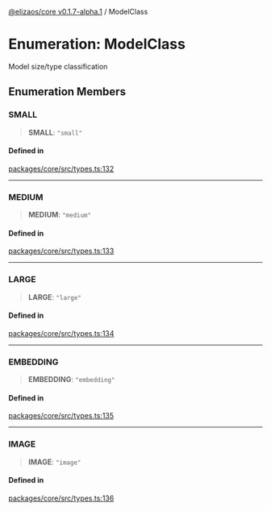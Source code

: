 [@elizaos/core v0.1.7-alpha.1](../index.md) / ModelClass

# Enumeration: ModelClass

Model size/type classification

## Enumeration Members

### SMALL

> **SMALL**: `"small"`

#### Defined in

[packages/core/src/types.ts:132](https://github.com/elizaOS/eliza/blob/main/packages/core/src/types.ts#L132)

---

### MEDIUM

> **MEDIUM**: `"medium"`

#### Defined in

[packages/core/src/types.ts:133](https://github.com/elizaOS/eliza/blob/main/packages/core/src/types.ts#L133)

---

### LARGE

> **LARGE**: `"large"`

#### Defined in

[packages/core/src/types.ts:134](https://github.com/elizaOS/eliza/blob/main/packages/core/src/types.ts#L134)

---

### EMBEDDING

> **EMBEDDING**: `"embedding"`

#### Defined in

[packages/core/src/types.ts:135](https://github.com/elizaOS/eliza/blob/main/packages/core/src/types.ts#L135)

---

### IMAGE

> **IMAGE**: `"image"`

#### Defined in

[packages/core/src/types.ts:136](https://github.com/elizaOS/eliza/blob/main/packages/core/src/types.ts#L136)
